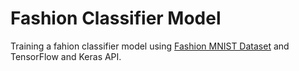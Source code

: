 # Fashion Classifier Model
Training a fahion classifier model using [Fashion MNIST Dataset](https://github.com/zalandoresearch/fashion-mnist) and TensorFlow and Keras API.
